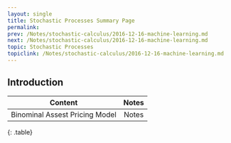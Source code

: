 ```yaml
---
layout: single
title: Stochastic Processes Summary Page
permalink:
prev: /Notes/stochastic-calculus/2016-12-16-machine-learning.md
next: /Notes/stochastic-calculus/2016-12-16-machine-learning.md
topic: Stochastic Processes
topiclink: /Notes/stochastic-calculus/2016-12-16-machine-learning.md
---
```


## Introduction



| Content | Notes |
|:-------:|:-----:|
|Binominal Assest Pricing Model| Notes|
{: .table}